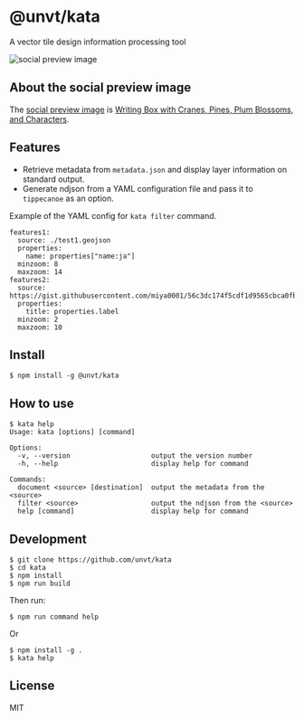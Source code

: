 # @unvt/kata
A vector tile design information processing tool

![social preview image](https://repository-images.githubusercontent.com/444034465/7ae06a50-1966-4332-ba12-1ed457e12b63)

## About the social preview image
The [social preview image](https://repository-images.githubusercontent.com/444034465/7ae06a50-1966-4332-ba12-1ed457e12b63) is [Writing Box with Cranes, Pines, Plum Blossoms, and Characters](https://www.metmuseum.org/art/collection/search/44917).

## Features

* Retrieve metadata from `metadata.json` and display layer information on standard output.
* Generate ndjson from a YAML configuration file and pass it to `tippecanoe` as an option.

Example of the YAML config for `kata filter` command.

```
features1:
  source: ./test1.geojson
  properties:
    name: properties["name:ja"]
  minzoom: 8
  maxzoom: 14
features2:
  source: https://gist.githubusercontent.com/miya0001/56c3dc174f5cdf1d9565cbca0fbd3c48/raw/c13330036d28ef547a8a87cb6df3fa12de19ddb6/test.geojson
  properties:
    title: properties.label
  minzoom: 2
  maxzoom: 10
```

## Install

```
$ npm install -g @unvt/kata
```

## How to use

```
$ kata help
Usage: kata [options] [command]

Options:
  -v, --version                    output the version number
  -h, --help                       display help for command

Commands:
  document <source> [destination]  output the metadata from the <source>
  filter <source>                  output the ndjson from the <source>
  help [command]                   display help for command
```

## Development

```
$ git clone https://github.com/unvt/kata
$ cd kata
$ npm install
$ npm run build
```

Then run:

```
$ npm run command help
```

Or

```
$ npm install -g .
$ kata help
```

## License

MIT
